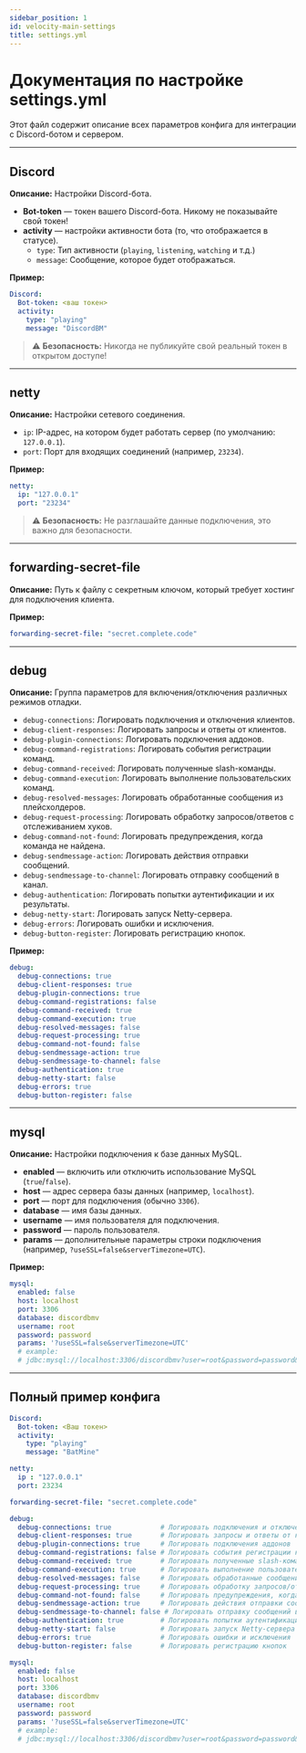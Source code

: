 ```yaml
---
sidebar_position: 1
id: velocity-main-settings
title: settings.yml
---
```


# Документация по настройке settings.yml

Этот файл содержит описание всех параметров конфига для интеграции с Discord-ботом и сервером.

---

## Discord

**Описание:** Настройки Discord-бота.

- **Bot-token** — токен вашего Discord-бота. Никому не показывайте свой токен!
- **activity** — настройки активности бота (то, что отображается в статусе).
  - `type`: Тип активности (`playing`, `listening`, `watching` и т.д.)
  - `message`: Сообщение, которое будет отображаться.

**Пример:**
```yaml
Discord:
  Bot-token: <ваш токен>
  activity:
    type: "playing"
    message: "DiscordBM"
```

> ⚠️ **Безопасность:** Никогда не публикуйте свой реальный токен в открытом доступе!

---

## netty

**Описание:** Настройки сетевого соединения.
- `ip`: IP-адрес, на котором будет работать сервер (по умолчанию: `127.0.0.1`).
- `port`: Порт для входящих соединений (например, `23234`).

**Пример:**
```yaml
netty:
  ip: "127.0.0.1"
  port: "23234"
```
> ⚠️ **Безопасность:** Не разглашайте данные подключения, это важно для безопасности.

---

## forwarding-secret-file

**Описание:** Путь к файлу с секретным ключом, который требует хостинг для подключения клиента.

**Пример:**
```yaml
forwarding-secret-file: "secret.complete.code"
```

---

## debug

**Описание:** Группа параметров для включения/отключения различных режимов отладки.

- `debug-connections`: Логировать подключения и отключения клиентов.
- `debug-client-responses`: Логировать запросы и ответы от клиентов.
- `debug-plugin-connections`: Логировать подключения аддонов.
- `debug-command-registrations`: Логировать события регистрации команд.
- `debug-command-received`: Логировать полученные slash-команды.
- `debug-command-execution`: Логировать выполнение пользовательских команд.
- `debug-resolved-messages`: Логировать обработанные сообщения из плейсхолдеров.
- `debug-request-processing`: Логировать обработку запросов/ответов с отслеживанием хуков.
- `debug-command-not-found`: Логировать предупреждения, когда команда не найдена.
- `debug-sendmessage-action`: Логировать действия отправки сообщений.
- `debug-sendmessage-to-channel`: Логировать отправку сообщений в канал.
- `debug-authentication`: Логировать попытки аутентификации и их результаты.
- `debug-netty-start`: Логировать запуск Netty-сервера.
- `debug-errors`: Логировать ошибки и исключения.
- `debug-button-register`: Логировать регистрацию кнопок.

**Пример:**
```yaml
debug:
  debug-connections: true
  debug-client-responses: true
  debug-plugin-connections: true
  debug-command-registrations: false
  debug-command-received: true
  debug-command-execution: true
  debug-resolved-messages: false
  debug-request-processing: true
  debug-command-not-found: false
  debug-sendmessage-action: true
  debug-sendmessage-to-channel: false
  debug-authentication: true
  debug-netty-start: false
  debug-errors: true
  debug-button-register: false
```

---

## mysql

**Описание:** Настройки подключения к базе данных MySQL.

- **enabled** — включить или отключить использование MySQL (`true`/`false`).
- **host** — адрес сервера базы данных (например, `localhost`).
- **port** — порт для подключения (обычно `3306`).
- **database** — имя базы данных.
- **username** — имя пользователя для подключения.
- **password** — пароль пользователя.
- **params** — дополнительные параметры строки подключения (например, `?useSSL=false&serverTimezone=UTC`).

**Пример:**
```yaml
mysql:
  enabled: false
  host: localhost
  port: 3306
  database: discordbmv
  username: root
  password: password
  params: '?useSSL=false&serverTimezone=UTC'
  # example:
  # jdbc:mysql://localhost:3306/discordbmv?user=root&password=password&useSSL=false&serverTimezone=UTC
```

---

## Полный пример конфига

```yaml
Discord:
  Bot-token: <Ваш токен>
  activity:
    type: "playing"
    message: "BatMine"

netty:
  ip : "127.0.0.1"
  port: 23234 

forwarding-secret-file: "secret.complete.code"

debug:
  debug-connections: true            # Логировать подключения и отключения клиентов
  debug-client-responses: true       # Логировать запросы и ответы от клиентов
  debug-plugin-connections: true     # Логировать подключения аддонов
  debug-command-registrations: false # Логировать события регистрации команд
  debug-command-received: true       # Логировать полученные slash-команды
  debug-command-execution: true      # Логировать выполнение пользовательских команд
  debug-resolved-messages: false     # Логировать обработанные сообщения из плейсхолдеров
  debug-request-processing: true     # Логировать обработку запросов/ответов с отслеживанием хуков
  debug-command-not-found: false     # Логировать предупреждения, когда команда не найдена
  debug-sendmessage-action: true     # Логировать действия отправки сообщений
  debug-sendmessage-to-channel: false # Логировать отправку сообщений в канал
  debug-authentication: true         # Логировать попытки аутентификации и их результаты
  debug-netty-start: false           # Логировать запуск Netty-сервера
  debug-errors: true                 # Логировать ошибки и исключения
  debug-button-register: false       # Логировать регистрацию кнопок

mysql:
  enabled: false
  host: localhost
  port: 3306
  database: discordbmv
  username: root
  password: password
  params: '?useSSL=false&serverTimezone=UTC'
  # example:
  # jdbc:mysql://localhost:3306/discordbmv?user=root&password=password&useSSL=false&serverTimezone=UTC
```
